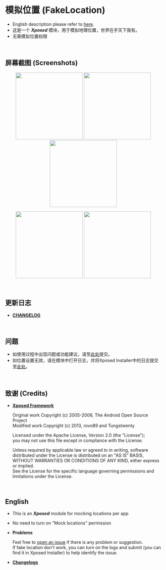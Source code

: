 # 模拟位置 (FakeLocation)

- English description please refer to [here](https://github.com/j2rong/FakeLocation#english).
- 这是一个 ***Xposed*** 模块，用于模拟地理位置，世界在手天下我有。
- 无需模拟位置权限

<br/>

## 屏幕截图 (Screenshots)

<p align="center">
<img src="https://github.com/j2rong/FakeLocation/blob/master/art/screenshots/main_0_1_44.png" width="216"></a>
<img src="https://github.com/j2rong/FakeLocation/blob/master/art/screenshots/settings_0_1_44.png" width="216"></a>
<img src="https://github.com/j2rong/FakeLocation/blob/master/art/screenshots/per_app_settings_0_3_73.png" width="216"></a>
</p>
<p align="center">
<img src="https://github.com/j2rong/FakeLocation/blob/master/art/screenshots/map_select_amap_0_7_300.png" width="216"></a>
<img src="https://github.com/j2rong/FakeLocation/blob/master/art/screenshots/shortcut_list_0_7_300.png" width="216"></a>
</p>
<br/>

## 更新日志
- [**CHANGELOG**](https://github.com/j2rong/FakeLocation/blob/master/CHANGELOG.md)
<br/>

## 问题

- 如使用过程中出现问题或功能建议，请至[此处](https://github.com/j2rong/FakeLocation/issues/new)提交。
- 如位置设置无效，请在模块中打开日志，并将Xposed Installer中的日志提交至[此处](https://github.com/j2rong/FakeLocation/issues/new)。

<br/>

## 致谢 (Credits)

- [**Xposed Framework**](https://github.com/rovo89/Xposed)

  Original work Copyright (c) 2005-2008, The Android Open Source Project    
  Modified work Copyright (c) 2013, rovo89 and Tungstwenty    

  Licensed under the Apache License, Version 2.0 (the "License");    
  you may not use this file except in compliance with the License.    

  Unless required by applicable law or agreed to in writing, software   
  distributed under the License is distributed on an "AS IS" BASIS,   
  WITHOUT WARRANTIES OR CONDITIONS OF ANY KIND, either express or implied.   
  See the License for the specific language governing permissions and   
  limitations under the License.

<br/>

## English

- This is an ***Xposed*** module for mocking locations per app

- No need to turn on "Mock locations" permission

- **Problems**

  Feel free to [open an issue](https://github.com/j2rong/FakeLocation/issues/new) if there is any problem or suggestion.      
  If fake location don't work, you can turn on the logs and submit (you can find it in Xposed Installer) to help identify the issue.

- [**Changelogs**](https://github.com/j2rong/FakeLocation/blob/master/CHANGELOG.md)
